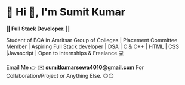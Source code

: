 # 💫 Hi 👋, I'm Sumit Kumar
**|| Full Stack Developer. ||**

Student of BCA in Amritsar Group of Colleges | Placement Committee Member | Aspiring Full Stack developer | DSA | C & C++ | HTML | CSS |Javascript | Open to internships & Freelance.💻

Email Me 👉 ✉️ **sumitkumarsewa4010@gmail.com** For Collaboration/Project or Anything Else. 😊😊

